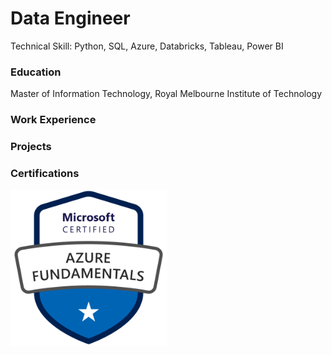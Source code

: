 # Data Engineer

Technical Skill: Python, SQL, Azure, Databricks, Tableau, Power BI

### Education

Master of Information Technology, Royal Melbourne Institute of Technology

### Work Experience

### Projects

### Certifications

<img src="asset/img/badge/azure_fundamental.png" alt="Microsoft Certified Azure Fundamentals Badge" width="250" height="250">
